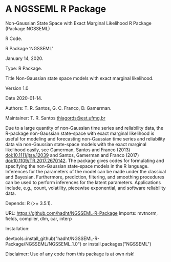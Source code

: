 # A NGSSEML R Package

Non-Gaussian State Space with Exact Marginal Likelihood R Package (Package NGSSEML)

R Code.

R Package ‘NGSSEML’

January 14, 2020.

Type: R Package.

Title Non-Gaussian state space models with exact marginal likelihood.

Version 1.0

Date 2020-01-14.

Authors: T. R. Santos, G. C. Franco, D. Gamerman.

Maintainer: T. R. Santos thiagords@est.ufmg.br

 Due to a large quantity of non-Gaussian time series and reliability data, the R-package non-Gaussian state-space with exact marginal likelihood is useful for modeling and forecasting non-Gaussian time series and reliability data via non-Gaussian state-space models with the exact marginal likelihood easily, see Gamerman, Santos and Franco (2013) <doi:10.1111/jtsa.12039> and Santos, Gamerman and Franco (2017) <doi:10.1109/TR.2017.2670142>. The package gives codes for formulating and specifying the non-Gaussian state-space models in the R language. Inferences for the parameters of the model can be made under the classical and Bayesian. Furthermore, prediction, filtering, and smoothing procedures can be used to perform inferences for the latent parameters. Applications include, e.g., count, volatility, piecewise exponential, and software reliability data.

Depends: R (>= 3.5.1).

URL: https://github.com/hadht/NGSSEML-R-Package
Imports: 
    mvtnorm,
    fields,
    compiler,
    dlm,
    car, interp

Installation: 

devtools::install_github("hadht/NGSSEML-R-Package/NGSSEML/NGSSEML_1.0")
or 
install.packages("NGSSEML")

Disclaimer: Use of any code from this package is at own risk!

